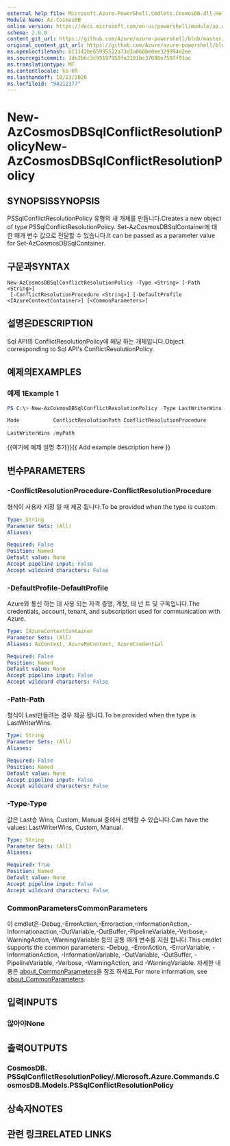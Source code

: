 ```yaml
---
external help file: Microsoft.Azure.PowerShell.Cmdlets.CosmosDB.dll-Help.xml
Module Name: Az.CosmosDB
online version: https://docs.microsoft.com/en-us/powershell/module/az.cosmosdb/new-azcosmosdbsqlconflictresolutionpolicy
schema: 2.0.0
content_git_url: https://github.com/Azure/azure-powershell/blob/master/src/CosmosDB/CosmosDB/help/New-AzCosmosDBSqlConflictResolutionPolicy.md
original_content_git_url: https://github.com/Azure/azure-powershell/blob/master/src/CosmosDB/CosmosDB/help/New-AzCosmosDBSqlConflictResolutionPolicy.md
ms.openlocfilehash: b11142be65935522a73d3a068be0ee329994e2ee
ms.sourcegitcommit: 1de2b6c3c99197958fa2101bc37680e7507f91ac
ms.translationtype: MT
ms.contentlocale: ko-KR
ms.lasthandoff: 10/13/2020
ms.locfileid: "94212377"
---
```

# <span data-ttu-id="3cc10-101">New-AzCosmosDBSqlConflictResolutionPolicy</span><span class="sxs-lookup"><span data-stu-id="3cc10-101">New-AzCosmosDBSqlConflictResolutionPolicy</span></span>

## <span data-ttu-id="3cc10-102">SYNOPSIS</span><span class="sxs-lookup"><span data-stu-id="3cc10-102">SYNOPSIS</span></span>
<span data-ttu-id="3cc10-103">PSSqlConflictResolutionPolicy 유형의 새 개체를 만듭니다.</span><span class="sxs-lookup"><span data-stu-id="3cc10-103">Creates a new object of type PSSqlConflictResolutionPolicy.</span></span> <span data-ttu-id="3cc10-104">Set-AzCosmosDBSqlContainer에 대 한 매개 변수 값으로 전달할 수 있습니다.</span><span class="sxs-lookup"><span data-stu-id="3cc10-104">It can be passed as a parameter value for Set-AzCosmosDBSqlContainer.</span></span>

## <span data-ttu-id="3cc10-105">구문과</span><span class="sxs-lookup"><span data-stu-id="3cc10-105">SYNTAX</span></span>

```
New-AzCosmosDBSqlConflictResolutionPolicy -Type <String> [-Path <String>]
 [-ConflictResolutionProcedure <String>] [-DefaultProfile <IAzureContextContainer>] [<CommonParameters>]
```

## <span data-ttu-id="3cc10-106">설명은</span><span class="sxs-lookup"><span data-stu-id="3cc10-106">DESCRIPTION</span></span>
<span data-ttu-id="3cc10-107">Sql API의 ConflictResolutionPolicy에 해당 하는 개체입니다.</span><span class="sxs-lookup"><span data-stu-id="3cc10-107">Object corresponding to Sql API's ConflictResolutionPolicy.</span></span>

## <span data-ttu-id="3cc10-108">예제의</span><span class="sxs-lookup"><span data-stu-id="3cc10-108">EXAMPLES</span></span>

### <span data-ttu-id="3cc10-109">예제 1</span><span class="sxs-lookup"><span data-stu-id="3cc10-109">Example 1</span></span>
```powershell
PS C:\> New-AzCosmosDBSqlConflictResolutionPolicy -Type LastWriterWins -Path "/myPath"

Mode           ConflictResolutionPath ConflictResolutionProcedure
----           ---------------------- ---------------------------
LastWriterWins /myPath
```

<span data-ttu-id="3cc10-110">{{여기에 예제 설명 추가}}</span><span class="sxs-lookup"><span data-stu-id="3cc10-110">{{ Add example description here }}</span></span>

## <span data-ttu-id="3cc10-111">변수</span><span class="sxs-lookup"><span data-stu-id="3cc10-111">PARAMETERS</span></span>

### <span data-ttu-id="3cc10-112">-ConflictResolutionProcedure</span><span class="sxs-lookup"><span data-stu-id="3cc10-112">-ConflictResolutionProcedure</span></span>
<span data-ttu-id="3cc10-113">형식이 사용자 지정 일 때 제공 됩니다.</span><span class="sxs-lookup"><span data-stu-id="3cc10-113">To be provided when the type is custom.</span></span>

```yaml
Type: String
Parameter Sets: (All)
Aliases:

Required: False
Position: Named
Default value: None
Accept pipeline input: False
Accept wildcard characters: False
```

### <span data-ttu-id="3cc10-114">-DefaultProfile</span><span class="sxs-lookup"><span data-stu-id="3cc10-114">-DefaultProfile</span></span>
<span data-ttu-id="3cc10-115">Azure와 통신 하는 데 사용 되는 자격 증명, 계정, 테 넌 트 및 구독입니다.</span><span class="sxs-lookup"><span data-stu-id="3cc10-115">The credentials, account, tenant, and subscription used for communication with Azure.</span></span>

```yaml
Type: IAzureContextContainer
Parameter Sets: (All)
Aliases: AzContext, AzureRmContext, AzureCredential

Required: False
Position: Named
Default value: None
Accept pipeline input: False
Accept wildcard characters: False
```

### <span data-ttu-id="3cc10-116">-Path</span><span class="sxs-lookup"><span data-stu-id="3cc10-116">-Path</span></span>
<span data-ttu-id="3cc10-117">형식이 Last만들려는 경우 제공 됩니다.</span><span class="sxs-lookup"><span data-stu-id="3cc10-117">To be provided when the type is LastWriterWins.</span></span>

```yaml
Type: String
Parameter Sets: (All)
Aliases:

Required: False
Position: Named
Default value: None
Accept pipeline input: False
Accept wildcard characters: False
```

### <span data-ttu-id="3cc10-118">-Type</span><span class="sxs-lookup"><span data-stu-id="3cc10-118">-Type</span></span>
<span data-ttu-id="3cc10-119">값은 Last승 Wins, Custom, Manual 중에서 선택할 수 있습니다.</span><span class="sxs-lookup"><span data-stu-id="3cc10-119">Can have the values: LastWriterWins, Custom, Manual.</span></span>

```yaml
Type: String
Parameter Sets: (All)
Aliases:

Required: True
Position: Named
Default value: None
Accept pipeline input: False
Accept wildcard characters: False
```

### <span data-ttu-id="3cc10-120">CommonParameters</span><span class="sxs-lookup"><span data-stu-id="3cc10-120">CommonParameters</span></span>
<span data-ttu-id="3cc10-121">이 cmdlet은-Debug,-ErrorAction,-Erroraction,-InformationAction,-Informationaction,-OutVariable,-OutBuffer,-PipelineVariable,-Verbose,-WarningAction,-WarningVariable 등의 공통 매개 변수를 지원 합니다.</span><span class="sxs-lookup"><span data-stu-id="3cc10-121">This cmdlet supports the common parameters: -Debug, -ErrorAction, -ErrorVariable, -InformationAction, -InformationVariable, -OutVariable, -OutBuffer, -PipelineVariable, -Verbose, -WarningAction, and -WarningVariable.</span></span> <span data-ttu-id="3cc10-122">자세한 내용은 [about_CommonParameters](http://go.microsoft.com/fwlink/?LinkID=113216)을 참조 하세요.</span><span class="sxs-lookup"><span data-stu-id="3cc10-122">For more information, see [about_CommonParameters](http://go.microsoft.com/fwlink/?LinkID=113216).</span></span>

## <span data-ttu-id="3cc10-123">입력</span><span class="sxs-lookup"><span data-stu-id="3cc10-123">INPUTS</span></span>

### <span data-ttu-id="3cc10-124">않아야</span><span class="sxs-lookup"><span data-stu-id="3cc10-124">None</span></span>

## <span data-ttu-id="3cc10-125">출력</span><span class="sxs-lookup"><span data-stu-id="3cc10-125">OUTPUTS</span></span>

### <span data-ttu-id="3cc10-126">CosmosDB. PSSqlConflictResolutionPolicy/.</span><span class="sxs-lookup"><span data-stu-id="3cc10-126">Microsoft.Azure.Commands.CosmosDB.Models.PSSqlConflictResolutionPolicy</span></span>

## <span data-ttu-id="3cc10-127">상속자</span><span class="sxs-lookup"><span data-stu-id="3cc10-127">NOTES</span></span>

## <span data-ttu-id="3cc10-128">관련 링크</span><span class="sxs-lookup"><span data-stu-id="3cc10-128">RELATED LINKS</span></span>
